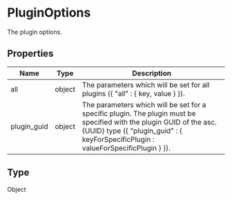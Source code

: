 # PluginOptions

The plugin options.

## Properties

| Name | Type | Description |
| ---- | ---- | ----------- |
| all | object | The parameters which will be set for all plugins (&#123; "all" : &#123; key, value &#125; &#125;). |
| plugin_guid | object | The parameters which will be set for a specific plugin. The plugin must be specified with the plugin GUID of the asc.&#123;UUID&#125; type (&#123; "plugin_guid" : &#123; keyForSpecificPlugin : valueForSpecificPlugin &#125; &#125;). |
## Type

Object

